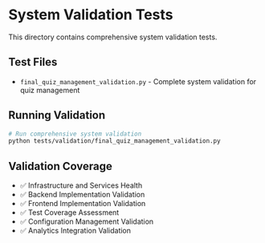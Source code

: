 # System Validation Tests

This directory contains comprehensive system validation tests.

## Test Files

- `final_quiz_management_validation.py` - Complete system validation for quiz management

## Running Validation

```bash
# Run comprehensive system validation
python tests/validation/final_quiz_management_validation.py
```

## Validation Coverage

- ✅ Infrastructure and Services Health
- ✅ Backend Implementation Validation
- ✅ Frontend Implementation Validation
- ✅ Test Coverage Assessment
- ✅ Configuration Management Validation
- ✅ Analytics Integration Validation